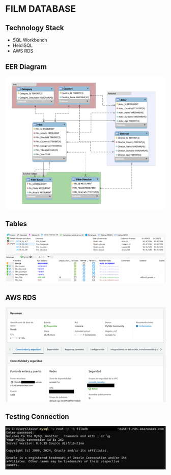# FILM DATABASE

## Technology Stack
- SQL Workbench
- HeidiSQL
- AWS RDS
  
## EER Diagram
![EER schema](https://github.com/juancabrera-r/film-database/blob/main/schemaEER.png)

## Tables

![TABAL_FILM](https://github.com/juancabrera-r/film-database/blob/main/tabla_film.png)

## AWS RDS
![AWS](https://github.com/juancabrera-r/film-database/blob/main/AWS_img.png)

## Testing Connection

![Connection](https://github.com/juancabrera-r/film-database/blob/main/connection_img.png)
